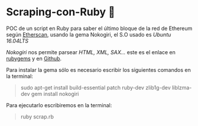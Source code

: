 # Scraping-con-Ruby 💪
POC de un script en Ruby para saber el último bloque de la red de Ethereum según
[Etherscan](https://etherscan.io/), usando la gema Nokogiri, el S.O usado es *Ubuntu 16.04LTS*

*Nokogiri* nos permite parsear *HTML, XML, SAX...* este es el enlace en [rubygems](https://rubygems.org/gems/nokogiri) y en [Github](https://github.com/sparklemotion/nokogiri/).

Para instalar la gema sólo es necesario escribir los siguientes comandos en la terminal:
  > sudo apt-get install build-essential patch ruby-dev zlib1g-dev liblzma-dev
  > gem install nokogiri

Para ejecutarlo escribiremos en la terminal:
  > ruby scrap.rb
